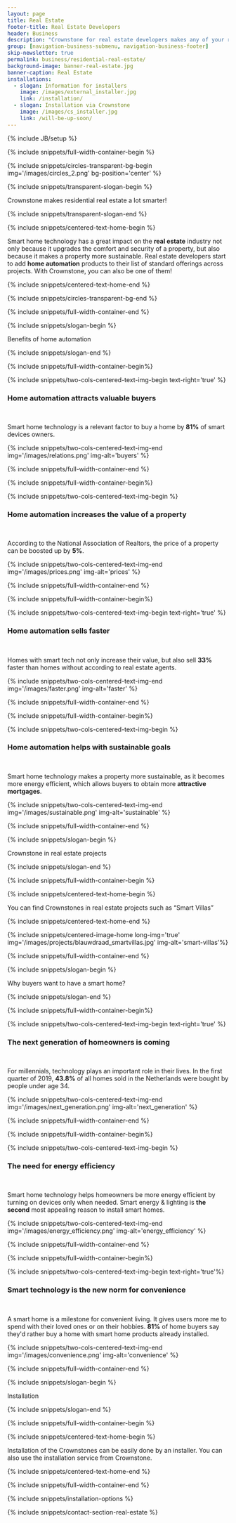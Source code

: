 ```yaml
---
layout: page
title: Real Estate
footer-title: Real Estate Developers
header: Business
description: "Crownstone for real estate developers makes any of your residential property smart. Home automation makes your property more valuable, sells faster, and seamlessly fits with sustainable goals."
group: [navigation-business-submenu, navigation-business-footer]
skip-newsletter: true
permalink: business/residential-real-estate/
background-image: banner-real-estate.jpg
banner-caption: Real Estate
installations:
  - slogan: Information for installers
    image: /images/external_installer.jpg
    link: /installation/
  - slogan: Installation via Crownstone
    image: /images/cs_installer.jpg
    link: /will-be-up-soon/
---
```


{% include JB/setup %}


{% include snippets/full-width-container-begin %}

{% include snippets/circles-transparent-bg-begin img='/images/circles_2.png' bg-position='center' %}

{% include snippets/transparent-slogan-begin %}

Crownstone makes residential real estate a lot smarter!

{% include snippets/transparent-slogan-end %}

{% include snippets/centered-text-home-begin %}

Smart home technology has a great impact on the **real estate** industry not only because it upgrades the comfort and security of a property, but also because it makes a property more sustainable. Real estate developers start to add **home automation** products to their list of standard offerings across projects. With Crownstone, you can also be one of them!

{% include snippets/centered-text-home-end %}

{% include snippets/circles-transparent-bg-end %}

{% include snippets/full-width-container-end %}



{% include snippets/slogan-begin %}

Benefits of home automation

{% include snippets/slogan-end %}

{% include snippets/full-width-container-begin%}

{% include snippets/two-cols-centered-text-img-begin text-right='true' %}

### Home automation attracts valuable buyers

<p>&nbsp;</p>

Smart home technology is a relevant factor to buy a home by **81%** of smart devices owners.
 
{% include snippets/two-cols-centered-text-img-end img='/images/relations.png' img-alt='buyers' %}

{% include snippets/full-width-container-end %}


{% include snippets/full-width-container-begin%}

{% include snippets/two-cols-centered-text-img-begin %}

### Home automation increases the value of a property

<p>&nbsp;</p>

According to the National Association of Realtors, the price of a property can be boosted up by **5%**.
 
{% include snippets/two-cols-centered-text-img-end img='/images/prices.png' img-alt='prices' %}

{% include snippets/full-width-container-end %}


{% include snippets/full-width-container-begin%}

{% include snippets/two-cols-centered-text-img-begin text-right='true' %}

### Home automation sells faster

<p>&nbsp;</p>

Homes with smart tech not only increase their value, but also sell **33%** faster than homes without according to real estate agents.
 
{% include snippets/two-cols-centered-text-img-end img='/images/faster.png' img-alt='faster' %}

{% include snippets/full-width-container-end %}


{% include snippets/full-width-container-begin%}

{% include snippets/two-cols-centered-text-img-begin %}

### Home automation helps with sustainable goals

<p>&nbsp;</p>

Smart home technology makes a property more sustainable, as it becomes more energy efficient, which allows buyers to obtain more **attractive mortgages**.
 
{% include snippets/two-cols-centered-text-img-end img='/images/sustainable.png' img-alt='sustainable' %}

{% include snippets/full-width-container-end %}


{% include snippets/slogan-begin %}

Crownstone in real estate projects

{% include snippets/slogan-end %}

{% include snippets/full-width-container-begin %}

{% include snippets/centered-text-home-begin %}

You can find Crownstones in real estate projects such as “Smart Villas”

{% include snippets/centered-text-home-end %}

{% include snippets/centered-image-home long-img='true' img='/images/projects/blauwdraad_smartvillas.jpg' img-alt='smart-villas'%}

{% include snippets/full-width-container-end %}


{% include snippets/slogan-begin %}

Why buyers want to have a smart home?

{% include snippets/slogan-end %}

{% include snippets/full-width-container-begin%}

{% include snippets/two-cols-centered-text-img-begin text-right='true' %}

### The next generation of homeowners is coming

<p>&nbsp;</p>

For millennials, technology plays an important role in their lives. In the first quarter of 2019, **43.8%** of all homes sold in the Netherlands were bought by people under age 34. 
 
{% include snippets/two-cols-centered-text-img-end img='/images/next_generation.png' img-alt='next_generation' %}

{% include snippets/full-width-container-end %}


{% include snippets/full-width-container-begin%}

{% include snippets/two-cols-centered-text-img-begin %}

### The need for energy efficiency

<p>&nbsp;</p>

Smart home technology helps homeowners be more energy efficient by turning on devices only when needed. Smart energy & lighting is **the second** most appealing reason to install smart homes.
 
{% include snippets/two-cols-centered-text-img-end img='/images/energy_efficiency.png' img-alt='energy_efficiency' %}

{% include snippets/full-width-container-end %}


{% include snippets/full-width-container-begin%}

{% include snippets/two-cols-centered-text-img-begin text-right='true'%}

### Smart technology is the new norm for convenience

<p>&nbsp;</p>

A smart home is a milestone for convenient living. It gives users more me to spend with their loved ones or on their hobbies. **81%** of home buyers say they'd rather buy a home with smart home products already installed.
 
{% include snippets/two-cols-centered-text-img-end img='/images/convenience.png' img-alt='convenience' %}

{% include snippets/full-width-container-end %}



{% include snippets/slogan-begin %}

Installation

{% include snippets/slogan-end %}

{% include snippets/full-width-container-begin %}

{% include snippets/centered-text-home-begin %}

Installation of the Crownstones can be easily done by an installer. You can also use the installation service from Crownstone.

{% include snippets/centered-text-home-end %}

{% include snippets/full-width-container-end %}

{% include snippets/installation-options %}


{% include snippets/contact-section-real-estate %}